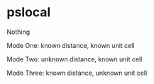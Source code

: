# pslocal
Nothing


Mode One:
known distance, known unit cell

Mode Two:
unknown distance, known unit cell

Mode Three:
known distance, unknown unit cell


